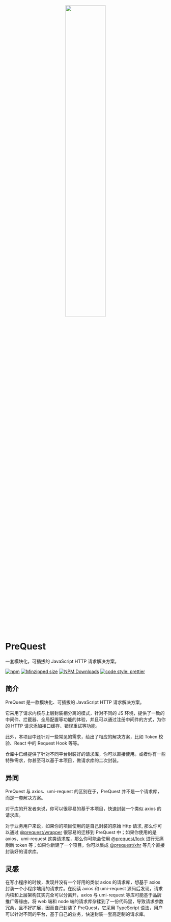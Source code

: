 <div align=center>
<img src="https://raw.githubusercontent.com/xdoer/PreQuest/main/logo.png" width="50%" height="50%" />
</div>

# PreQuest

一套模块化，可插拔的 JavaScript HTTP 请求解决方案。

[![npm](https://img.shields.io/npm/v/@prequest/core.svg)](https://www.npmjs.com/package/@prequest/core)
[![Minzipped size](https://img.shields.io/bundlephobia/minzip/@prequest/core.svg)](https://bundlephobia.com/result?p=@prequest/core)
[![NPM Downloads](https://img.shields.io/npm/dm/@prequest/core.svg?style=flat)](https://www.npmjs.com/package/@prequest/core)
[![code style: prettier](https://img.shields.io/badge/code_style-prettier-ff69b4.svg)](https://github.com/prettier/prettier)

## 简介

PreQuest 是一款模块化、可插拔的 JavaScript HTTP 请求解决方案。

它采用了请求内核与上层封装相分离的模式，针对不同的 JS 环境，提供了一致的中间件、拦截器、全局配置等功能的体验，并且可以通过注册中间件的方式，为你的 HTTP 请求添加接口缓存、错误重试等功能。

此外，本项目中还针对一些常见的需求，给出了相应的解决方案，比如 Token 校验、React 中的 Request Hook 等等。

仓库中已经提供了针对不同平台封装好的请求库，你可以直接使用。或者你有一些特殊需求，你甚至可以基于本项目，做请求库的二次封装。

## 异同

PreQuest 与 axios、umi-request 的区别在于，PreQuest 并不是一个请求库，而是一套解决方案。

对于库的开发者来说，你可以很容易的基于本项目，快速封装一个类似 axios 的请求库。

对于业务用户来说，如果你的项目使用的是自己封装的原始 Http 请求, 那么你可以通过 [@prequest/wrapper](https://github.com/xdoer/PreQuest/tree/main/packages/wrapper) 很容易的迁移到 PreQuest 中；如果你使用的是 axios、umi-request 这类请求库，那么你可能会使用 [@prequest/lock](https://github.com/xdoer/PreQuest/tree/main/packages/lock) 进行无痛刷新 token 等；如果你新建了一个项目，你可以集成 [@prequest/xhr](https://github.com/xdoer/PreQuest/tree/main/packages/xhr) 等几个直接封装好的请求库。

## 灵感

在写小程序的时候，发现并没有一个好用的类似 axios 的请求库，想基于 axios 封装一个小程序端用的请求库。在阅读 axios 和 umi-request 源码后发现，请求内核和上层架构其实完全可以分离开，axios 与 umi-request 等库可能基于品牌推广等缘由，将 web 端和 node 端的请求库杂糅到了一份代码里，导致请求参数冗余，且不好扩展，因而自己封装了 PreQuest，它采用 TypeScript 语法，用户可以针对不同的平台，基于自己的业务，快速封装一套高定制的请求库。
